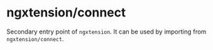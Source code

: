 # ngxtension/connect

Secondary entry point of `ngxtension`. It can be used by importing from `ngxtension/connect`.

